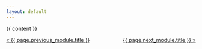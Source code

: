 ```yaml
---
layout: default
---
```


<script src="https://cdn.mathjax.org/mathjax/latest/MathJax.js?config=TeX-AMS-MML_HTMLorMML" type="text/javascript"></script>

{{ content }}

<a href="{{ page.previous_module.url }}" style="float: left;">&laquo; {{ page.previous_module.title }}</a>
<a href="{{ page.next_module.url }}" style="float: right;">{{ page.next_module.title }} &raquo;</a>
<br/>
